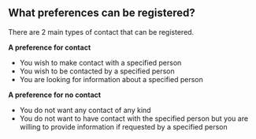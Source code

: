 ##  What preferences can be registered?

There are 2 main types of contact that can be registered.

**A preference for contact**

  * You wish to make contact with a specified person 
  * You wish to be contacted by a specified person 
  * You are looking for information about a specified person 

**A preference for no contact**

  * You do not want any contact of any kind 
  * You do not want to have contact with the specified person but you are willing to provide information if requested by a specified person 
